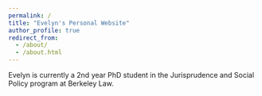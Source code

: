 ```yaml
---
permalink: /
title: "Evelyn's Personal Website"
author_profile: true
redirect_from: 
  - /about/
  - /about.html
---
```


Evelyn is currently a 2nd year PhD student in the Jurisprudence and Social Policy program at Berkeley Law. 




